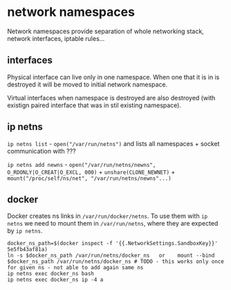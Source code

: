 # network namespaces
Network namespaces provide separation of whole networking stack, network interfaces, iptable rules...

## interfaces
Physical interface can live only in one namespace. When one that it is in is destroyed it will be moved to initial network namespace.

Virtual interfaces when namespace is destroyed are also destroyed (with existign paired interface that was in stil existing namespace). 

## ip netns
`ip netns list` - `open("/var/run/netns")` and lists all namespaces + socket communication with ???

`ip netns add newns` - `open("/var/run/netns/newns", O_RDONLY|O_CREAT|O_EXCL, 000)` + `unshare(CLONE_NEWNET)` + `mount("/proc/self/ns/net", "/var/run/netns/newns"...)`

## docker
Docker creates ns links in `/var/run/docker/netns`. To use them with `ip netns` we need to mount them in `/var/run/netns`, where they are expected by `ip netns`.
```
docker_ns_path=$(docker inspect -f '{{.NetworkSettings.SandboxKey}}' 5e5fb43af81a)
ln -s $docker_ns_path /var/run/netns/docker_ns   or    mount --bind $docker_ns_path /var/run/netns/docker_ns # TODO - this works only once for given ns - not able to add again same ns
ip netns exec docker_ns bash
ip netns exec docker_ns ip -4 a
```
